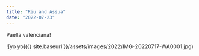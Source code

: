 ```yaml
---
title: "Riu and Assua"
date: "2022-07-23"
---
```


Paella valenciana!

![yo yo]({{ site.baseurl }}/assets/images/2022/IMG-20220717-WA0001.jpg)
